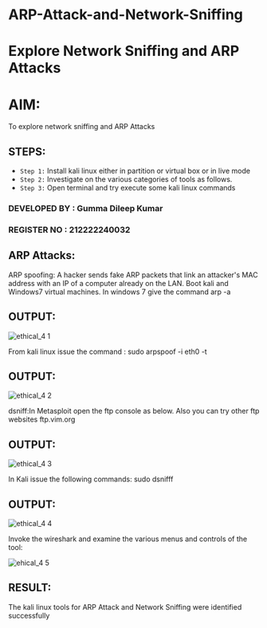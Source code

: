 # ARP-Attack-and-Network-Sniffing
# Explore Network Sniffing and ARP Attacks

# AIM:

To explore network sniffing and ARP Attacks

## STEPS:

- `Step 1:` Install kali linux either in partition or virtual box or in live mode
- `Step 2:` Investigate on the various categories of tools as follows.
-  `Step 3:` Open terminal and try execute some kali linux commands

### DEVELOPED BY : Gumma Dileep Kumar
### REGISTER NO : 212222240032
## ARP Attacks:  
ARP spoofing: A hacker sends fake ARP packets that link an attacker's MAC address with an IP of a computer already on the LAN. 
Boot kali and Windows7 virtual machines.
In windows 7 give the command arp -a
## OUTPUT:
![ethical_4 1](https://github.com/gummadileepkumar/ARP-Attack-and-Network-Sniffing/assets/118707761/8c41b8de-6906-4daa-abad-acc3a28b74a9)


From kali linux issue the command :
sudo arpspoof -i eth0 -t <target system> <gateway>
## OUTPUT:
![ethical_4 2](https://github.com/gummadileepkumar/ARP-Attack-and-Network-Sniffing/assets/118707761/10b4e04b-fa73-45a0-898d-0f3040d907c7)


 dsniff:In Metasploit open the ftp console as below. Also you can try other ftp websites ftp.vim.org
## OUTPUT:
![ethical_4 3](https://github.com/gummadileepkumar/ARP-Attack-and-Network-Sniffing/assets/118707761/286c46a2-c39a-48ea-adb8-a40c9e93ec9a)


In Kali issue the following commands:
sudo dsnifff
## OUTPUT:
![ethical_4 4](https://github.com/gummadileepkumar/ARP-Attack-and-Network-Sniffing/assets/118707761/0645264f-feb4-44c3-b942-fbdbbbd4e38e)


Invoke the wireshark and examine the various menus  and controls of the tool:

![ehical_4 5](https://github.com/gummadileepkumar/ARP-Attack-and-Network-Sniffing/assets/118707761/9f9fe704-067a-46cc-ba95-2571b99f6237)


## RESULT:
The kali linux tools for ARP Attack and Network Sniffing were identified successfully
